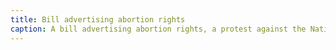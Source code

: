 ```yaml
---
title: Bill advertising abortion rights
caption: A bill advertising abortion rights, a protest against the National Right-to-Life Convention in Anaheim June 28. From the Los Angeles Photographers Photo Collection, 1970.
---
```

